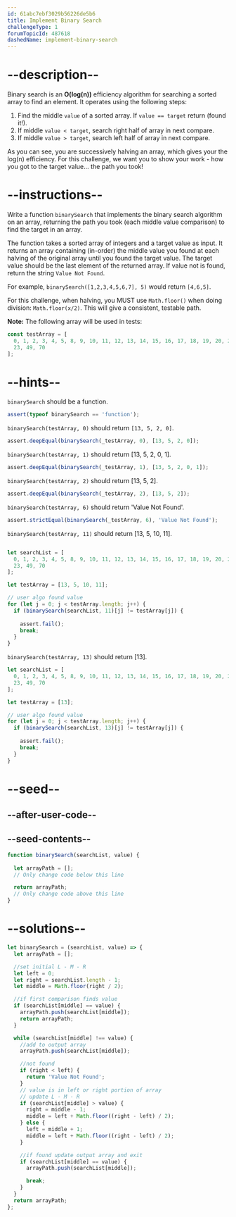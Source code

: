 ```yaml
---
id: 61abc7ebf3029b56226de5b6
title: Implement Binary Search
challengeType: 1
forumTopicId: 487618
dashedName: implement-binary-search
---
```


# --description--

Binary search is an **O(log(n))** efficiency algorithm for searching a sorted array to find an element. It operates using the following steps:

1. Find the middle `value` of a sorted array. If `value == target` return (found it!).
1. If middle `value < target`, search right half of array in next compare.
1. If middle `value > target`, search left half of array in next compare.

As you can see, you are successively halving an array, which gives your the log(n) efficiency. For this challenge, we want you to show your work - how you got to the target value... the path you took!

# --instructions--

Write a function `binarySearch` that implements the binary search algorithm on an array, returning the path you took (each middle value comparison) to find the target in an array.

The function takes a sorted array of integers and a target value as input. It returns an array containing (in-order) the middle value you found at each halving of the original array until you found the target value. The target value should be the last element of the returned array. If value not is found, return the string `Value Not Found`.

For example, `binarySearch([1,2,3,4,5,6,7], 5)` would return `[4,6,5]`.

For this challenge, when halving, you MUST use `Math.floor()` when doing division: `Math.floor(x/2)`. This will give a consistent, testable path.

**Note:** The following array will be used in tests:

```js
const testArray = [
  0, 1, 2, 3, 4, 5, 8, 9, 10, 11, 12, 13, 14, 15, 16, 17, 18, 19, 20, 21, 22,
  23, 49, 70
];
```

# --hints--

`binarySearch` should be a function.

```js
assert(typeof binarySearch == 'function');
```

`binarySearch(testArray, 0)` should return `[13, 5, 2, 0]`.

```js
assert.deepEqual(binarySearch(_testArray, 0), [13, 5, 2, 0]);
```

`binarySearch(testArray, 1)` should return [13, 5, 2, 0, 1].

```js
assert.deepEqual(binarySearch(_testArray, 1), [13, 5, 2, 0, 1]);
```

`binarySearch(testArray, 2)` should return [13, 5, 2].

```js
assert.deepEqual(binarySearch(_testArray, 2), [13, 5, 2]);
```

`binarySearch(testArray, 6)` should return 'Value Not Found'.

```js
assert.strictEqual(binarySearch(_testArray, 6), 'Value Not Found');
```

`binarySearch(testArray, 11)` should return [13, 5, 10, 11].

```js

let searchList = [
  0, 1, 2, 3, 4, 5, 8, 9, 10, 11, 12, 13, 14, 15, 16, 17, 18, 19, 20, 21, 22,
  23, 49, 70
];

let testArray = [13, 5, 10, 11];

// user algo found value
for (let j = 0; j < testArray.length; j++) {
  if (binarySearch(searchList, 11)[j] != testArray[j]) {
    
    assert.fail();
    break;
  }
}

```

`binarySearch(testArray, 13)` should return [13].

```js
let searchList = [
  0, 1, 2, 3, 4, 5, 8, 9, 10, 11, 12, 13, 14, 15, 16, 17, 18, 19, 20, 21, 22,
  23, 49, 70
];

let testArray = [13];

// user algo found value
for (let j = 0; j < testArray.length; j++) {
  if (binarySearch(searchList, 13)[j] != testArray[j]) {
    
    assert.fail();
    break;
  }
}

```


# --seed--

## --after-user-code--

## --seed-contents--

```js
function binarySearch(searchList, value) {
  
  let arrayPath = [];
  // Only change code below this line

  return arrayPath;
  // Only change code above this line
}
```



# --solutions--

```js
let binarySearch = (searchList, value) => {
  let arrayPath = [];

  //set initial L - M - R
  let left = 0;
  let right = searchList.length - 1;
  let middle = Math.floor(right / 2);

  //if first comparison finds value
  if (searchList[middle] == value) {
    arrayPath.push(searchList[middle]);
    return arrayPath;
  }

  while (searchList[middle] !== value) {
    //add to output array
    arrayPath.push(searchList[middle]);

    //not found
    if (right < left) {
      return 'Value Not Found';
    }
    // value is in left or right portion of array
    // update L - M - R
    if (searchList[middle] > value) {
      right = middle - 1;
      middle = left + Math.floor((right - left) / 2);
    } else {
      left = middle + 1;
      middle = left + Math.floor((right - left) / 2);
    }

    //if found update output array and exit
    if (searchList[middle] == value) {
      arrayPath.push(searchList[middle]);

      break;
    }
  }
  return arrayPath;
};
```
